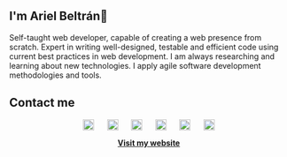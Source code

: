 ## I'm Ariel Beltrán👋

Self-taught web developer, capable of creating a web presence from scratch. Expert in writing well-designed, testable and efficient code using current best practices in web development. I am always researching and learning about new technologies. I apply agile software development methodologies and tools.

## Contact me

<p align="center">
    <a href="https://www.facebook.com/" target="_blank"><img align="center"
            src="https://cdn.jsdelivr.net/npm/simple-icons@3.0.1/icons/facebook.svg" alt="" height="20"
            width="20" /></a>
    &nbsp;&nbsp;&nbsp;&nbsp;
    <a href="https://twitter.com" target="_blank"><img align="center"
            src="https://cdn.jsdelivr.net/npm/simple-icons@3.0.1/icons/twitter.svg" alt="" height="20"
            width="20" /></a>
    &nbsp;&nbsp;&nbsp;&nbsp;
    <a href="https://t.me" target="_blank"><img align="center"
            src="https://cdn.jsdelivr.net/npm/simple-icons@3.0.1/icons/telegram.svg" alt="" height="20"
            width="20" /></a>
    &nbsp;&nbsp;&nbsp;&nbsp;
    <a href="https://linkedin.com" target="_blank"><img align="center"
            src="https://cdn.jsdelivr.net/npm/simple-icons@3.0.1/icons/linkedin.svg" alt="" height="20"
            width="20" /></a>
    &nbsp;&nbsp;&nbsp;&nbsp;
    <a href="https://profile.codersrank.io/user/abeltranp9476" target="_blank"><img align="center"
            src="https://cdn.jsdelivr.net/npm/simple-icons@3.0.1/icons/codersrank.svg" alt="" height="20"
            width="20" /></a>
    &nbsp;&nbsp;&nbsp;&nbsp;
    <a href="https://gitlab.com target="_blank"><img 
           align="center" src="https://cdn.jsdelivr.net/npm/simple-icons@3.0.1/icons/gitlab.svg" alt=""
           height="20" width="20" /></a>
</p>

<p align="center"><a href="https://abeltranp94.is-a.dev" target="_blank"><strong>Visit my website</strong></a></p>
